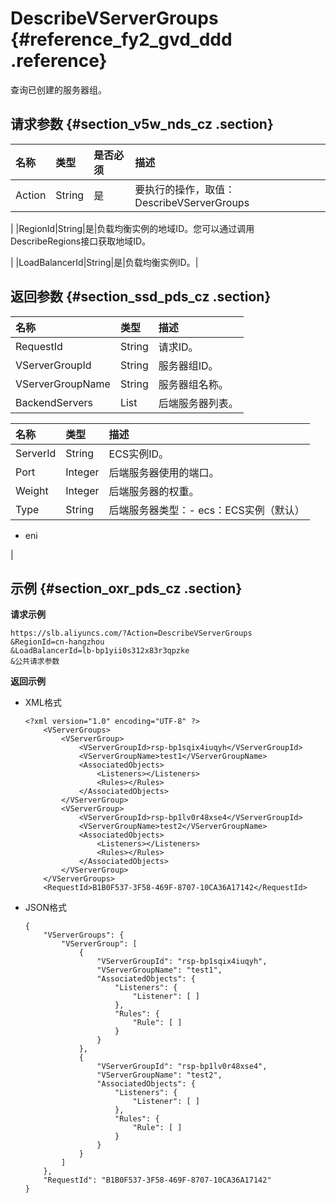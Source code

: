 # DescribeVServerGroups {#reference_fy2_gvd_ddd .reference}

查询已创建的服务器组。

## 请求参数 {#section_v5w_nds_cz .section}

|名称|类型|是否必须|描述|
|:-|:-|:---|:-|
|Action|String|是|要执行的操作，取值：DescribeVServerGroups

|
|RegionId|String|是|负载均衡实例的地域ID。您可以通过调用 DescribeRegions接口获取地域ID。

|
|LoadBalancerId|String|是|负载均衡实例ID。|

## 返回参数 {#section_ssd_pds_cz .section}

|名称|类型|描述|
|:-|:-|:-|
|RequestId|String|请求ID。|
|VServerGroupId|String|服务器组ID。|
|VServerGroupName|String|服务器组名称。|
|BackendServers|List|后端服务器列表。|

|名称|类型|描述|
|:-|:-|:-|
|ServerId|String|ECS实例ID。|
|Port|Integer|后端服务器使用的端口。|
|Weight|Integer|后端服务器的权重。|
|Type|String|后端服务器类型：-   ecs：ECS实例（默认）
-   eni

|

## 示例 {#section_oxr_pds_cz .section}

**请求示例**

``` {#public}
https://slb.aliyuncs.com/?Action=DescribeVServerGroups
&RegionId=cn-hangzhou
&LoadBalancerId=lb-bp1yii0s312x83r3qpzke
&公共请求参数
```

**返回示例**

-   XML格式

    ```
    <?xml version="1.0" encoding="UTF-8" ?>
    	<VServerGroups>
    		<VServerGroup>
    			<VServerGroupId>rsp-bp1sqix4iuqyh</VServerGroupId>
    			<VServerGroupName>test1</VServerGroupName>
    			<AssociatedObjects>
    				<Listeners></Listeners>
    				<Rules></Rules>
    			</AssociatedObjects>
    		</VServerGroup>
    		<VServerGroup>
    			<VServerGroupId>rsp-bp1lv0r48xse4</VServerGroupId>
    			<VServerGroupName>test2</VServerGroupName>
    			<AssociatedObjects>
    				<Listeners></Listeners>
    				<Rules></Rules>
    			</AssociatedObjects>
    		</VServerGroup>
    	</VServerGroups>
    	<RequestId>B1B0F537-3F58-469F-8707-10CA36A17142</RequestId>
    ```

-   JSON格式

    ```
    {
        "VServerGroups": {
            "VServerGroup": [
                {
                    "VServerGroupId": "rsp-bp1sqix4iuqyh", 
                    "VServerGroupName": "test1", 
                    "AssociatedObjects": {
                        "Listeners": {
                            "Listener": [ ]
                        }, 
                        "Rules": {
                            "Rule": [ ]
                        }
                    }
                }, 
                {
                    "VServerGroupId": "rsp-bp1lv0r48xse4", 
                    "VServerGroupName": "test2", 
                    "AssociatedObjects": {
                        "Listeners": {
                            "Listener": [ ]
                        }, 
                        "Rules": {
                            "Rule": [ ]
                        }
                    }
                }
            ]
        }, 
        "RequestId": "B1B0F537-3F58-469F-8707-10CA36A17142"
    }
    ```


